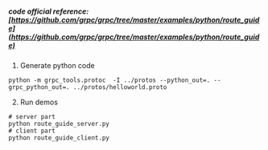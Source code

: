 ##### code official reference: [https://github.com/grpc/grpc/tree/master/examples/python/route_guide](https://github.com/grpc/grpc/tree/master/examples/python/route_guide)
1. Generate python code
```
python -m grpc_tools.protoc  -I ../protos --python_out=. --grpc_python_out=. ../protos/helloworld.proto
```
2. Run demos
```
# server part
python route_guide_server.py
# client part
python route_guide_client.py
```
